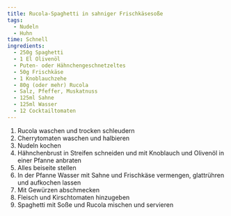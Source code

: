 ```yaml
---
title: Rucola-Spaghetti in sahniger Frischkäsesoße
tags:
  - Nudeln
  - Huhn
time: Schnell
ingredients:
  - 250g Spaghetti
  - 1 El Olivenöl
  - Puten- oder Hähnchengeschnetzeltes
  - 50g Frischkäse
  - 1 Knoblauchzehe
  - 80g (oder mehr) Rucola
  - Salz, Pfeffer, Muskatnuss
  - 125ml Sahne
  - 125ml Wasser
  - 12 Cocktailtomaten
---
```


1. Rucola waschen und trocken schleudern
2. Cherrytomaten waschen und halbieren
3. Nudeln kochen
4. Hähnchenbrust in Streifen schneiden und mit Knoblauch und Olivenöl in einer
   Pfanne anbraten
5. Alles beiseite stellen
6. In der Pfanne Wasser mit Sahne und Frischkäse vermengen, glattrühren und
   aufkochen lassen
7. Mit Gewürzen abschmecken
8. Fleisch und Kirschtomaten hinzugeben
9. Spaghetti mit Soße und Rucola mischen und servieren
